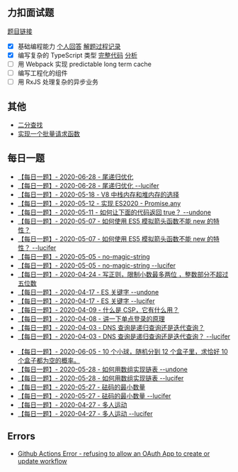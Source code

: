 ## 力扣面试题

[题目链接](https://github.com/LeetCode-OpenSource/hire)

-   [x] 基础编程能力 [个人回答](https://github.com/suukii/leetcode-hire-foundations_zh) [解题过程记录](./collections/lc_hire_foundations.md)
-   [x] 编写复杂的 TypeScript 类型 [完整代码](./collections/lc_hire_typescript.ts) [分析](https://github.com/suukii/Articles/typescript_leetcode_hire.md)
-   [ ] 用 Webpack 实现 predictable long term cache
-   [ ] 编写工程化的组件
-   [ ] 用 RxJS 处理复杂的异步业务

## 其他

-   [二分查找](./collections/find_target.js)
-   [实现一个批量请求函数](./collections/multiple_requests.js)

## 每日一题

-   [【每日一题】- 2020-06-28 - 尾递归优化](https://github.com/azl397985856/fe-interview/issues/133#issuecomment-650935413)
-   [【每日一题】- 2020-06-28 - 尾递归优化 --lucifer](https://github.com/azl397985856/fe-interview/issues/133#issuecomment-650921245)
-   [【每日一题】- 2020-05-18 - V8 中栈内存和堆内存的选择](https://github.com/azl397985856/fe-interview/issues/129#issuecomment-629984669)
-   [【每日一题】- 2020-05-12 - 实现 ES2020 - Promise.any](https://github.com/azl397985856/fe-interview/issues/125#issuecomment-627154618)
-   [【每日一题】- 2020-05-11 - 如何让下面的代码返回 true？ --undone](https://github.com/azl397985856/fe-interview/issues/124#issuecomment-626489657)
-   [【每日一题】- 2020-05-07 - 如何使用 ES5 模拟箭头函数不能 new 的特性？](https://github.com/azl397985856/fe-interview/issues/123#issuecomment-625001679)
-   [【每日一题】- 2020-05-07 - 如何使用 ES5 模拟箭头函数不能 new 的特性？ --lucifer](https://github.com/azl397985856/fe-interview/issues/123#issuecomment-625060762)
-   [【每日一题】- 2020-05-05 - no-magic-string](https://github.com/azl397985856/fe-interview/issues/122#issuecomment-623997774)
-   [【每日一题】- 2020-05-05 - no-magic-string --lucifer](https://lucifer.ren/blog/2020/05/05/why-no-magic-string/)
-   [【每日一题】- 2020-04-24 - 写正则，限制小数最多两位 ，整数部分不超过五位数](https://github.com/azl397985856/fe-interview/issues/118#issuecomment-618936165)
-   [【每日一题】- 2020-04-17 - ES 关键字 --undone](./collections/replace_const.js)
-   [【每日一题】- 2020-04-17 - ES 关键字 --lucifer](https://github.com/azl397985856/fe-interview/issues/114#issuecomment-646581525)
-   [【每日一题】- 2020-04-09 - 什么是 CSP，它有什么用？](https://github.com/azl397985856/fe-interview/issues/112#issuecomment-611459336)
-   [【每日一题】- 2020-04-08 - 讲一下单点登录的原理](https://github.com/azl397985856/fe-interview/issues/111#issuecomment-610804111)
-   [【每日一题】- 2020-04-03 - DNS 查询是递归查询还是迭代查询？](https://github.com/azl397985856/fe-interview/issues/108#issuecomment-650971838)
-   [【每日一题】- 2020-04-03 - DNS 查询是递归查询还是迭代查询？ --lucifer](https://github.com/azl397985856/fe-interview/issues/108#issuecomment-608279422)

*   [【每日一题】- 2020-06-05 - 10 个小球，随机分到 12 个盒子里，求恰好 10 个盒子都为空的概率。](./collections/mersenne_twister.js)
*   [【每日一题】- 2020-05-28 - 如何用数组实现链表 --undone](https://github.com/azl397985856/leetcode/issues/376#issuecomment-635281351)
*   [【每日一题】- 2020-05-28 - 如何用数组实现链表 --lucifer](https://github.com/azl397985856/leetcode/issues/376#issuecomment-635156466)
*   [【每日一题】- 2020-05-27 - 砝码的最小数量](https://github.com/azl397985856/leetcode/issues/375#issuecomment-634594814)
*   [【每日一题】- 2020-05-27 - 砝码的最小数量 --lucifer](https://github.com/azl397985856/leetcode/issues/375#issuecomment-634516360)
*   [【每日一题】- 2020-04-27 - 多人运动](https://github.com/azl397985856/leetcode/issues/347#issuecomment-620939404)
*   [【每日一题】- 2020-04-27 - 多人运动 --lucifer](https://github.com/azl397985856/leetcode/issues/347#issuecomment-619723641)

## Errors

-   [Github Actions Error - refusing to allow an OAuth App to create or update workflow](./collections/workflow_problem.md)
